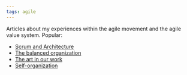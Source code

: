 ```yaml
---
tags: agile
---
```

Articles about my experiences within the agile movement and the agile value system. Popular:

- [Scrum and Architecture](/2011-06-27-scrum-and-architecture/)
- [The balanced organization](/2017-02-26-balanced-organization/)
- [The art in our work](/2012-08-31-art-in-work/)
- [Self-organization](/2013-03-26-self-organization/)

